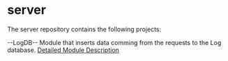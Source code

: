 # server
The server repository contains the following projects:

--LogDB--
Module that inserts data comming from the requests to the Log database. [Detailed Module Description](LogDB/README.md)

